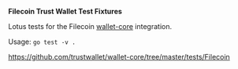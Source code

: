 **Filecoin Trust Wallet Test Fixtures**

Lotus tests for the Filecoin [wallet-core](https://github.com/trustwallet/wallet-core) integration.

Usage: `go test -v .`

https://github.com/trustwallet/wallet-core/tree/master/tests/Filecoin
